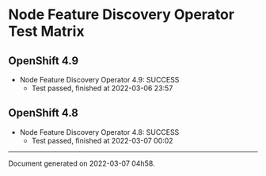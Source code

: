 
Node Feature Discovery Operator Test Matrix
===========================================

OpenShift 4.9
-------------



* Node Feature Discovery Operator 4.9: SUCCESS
  - Test passed, finished at 2022-03-06 23:57

OpenShift 4.8
-------------



* Node Feature Discovery Operator 4.8: SUCCESS
  - Test passed, finished at 2022-03-07 00:02

---
Document generated on 2022-03-07 04h58.
